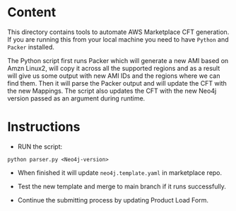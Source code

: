 # Content
This directory contains tools to automate AWS Marketplace CFT generation.
If you are running this from your local machine you need to have `Python` and `Packer` installed.


The Python script first runs Packer which will generate a new AMI based on Amzn Linux2, will copy it across all the supported regions and as a result will give us some output with new AMI IDs and the regions where we can find them.
Then it will parse the Packer output and will update the CFT with the new Mappings. The script also updates the CFT with the new Neo4j version passed as an argument during runtime.

# Instructions
* RUN the script:
```
python parser.py <Neo4j-version>
```
* When finished it will update `neo4j.template.yaml` in marketplace repo.

* Test the new template and merge to main branch if it runs successfully.

* Continue the submitting process by updating Product Load Form.


